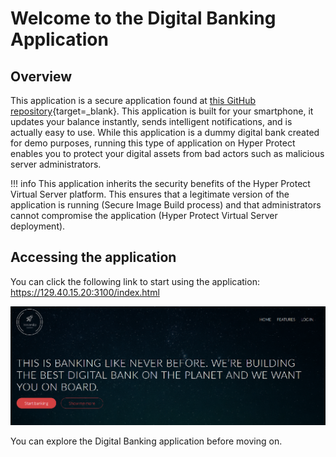 # Welcome to the Digital Banking Application

## Overview

This application is a secure application found at [this GitHub repository](https://github.com/hpvshostedtrail2022/bank_App/tree/mongo_sbs){target=_blank}. This application is built for your smartphone, it updates your balance instantly, sends intelligent notifications, and is actually easy to use.  While this application is a dummy digital bank created for demo purposes, running this type of application on Hyper Protect enables you to protect your digital assets from bad actors such as malicious server administrators.

!!! info
    This application inherits the security benefits of the Hyper Protect Virtual Server platform. This ensures that a legitimate version of the application is running (Secure Image Build process) and that administrators cannot compromise the application (Hyper Protect Virtual Server deployment).

## Accessing the application
You can click the following link to start using the application:
https://129.40.15.20:3100/index.html

 ![Welcome to the Digital Banking Application](digital_bankapp_images/digi_bank_app_login.png)

  You can explore the Digital Banking application before moving on.
